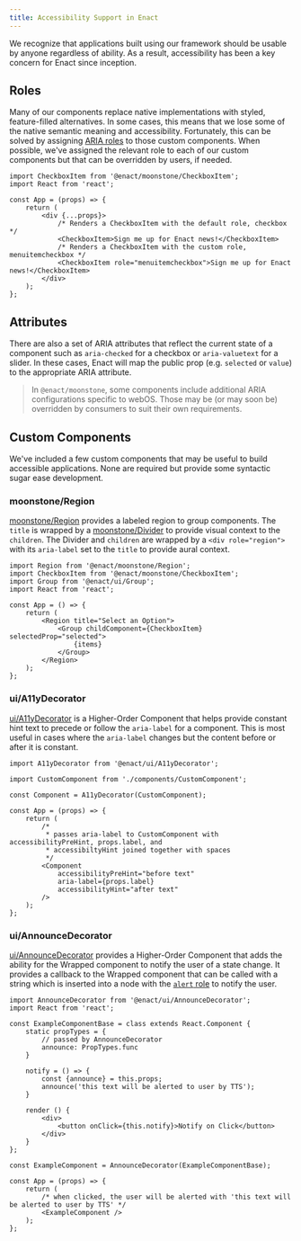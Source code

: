 ```yaml
---
title: Accessibility Support in Enact
---
```


We recognize that applications built using our framework should be usable by anyone regardless of ability. As a result, accessibility has been a key concern for Enact since inception.

## Roles

Many of our components replace native implementations with styled, feature-filled alternatives. In some cases, this means that we lose some of the native semantic meaning and accessibility. Fortunately, this can be solved by assigning [ARIA roles](https://developer.mozilla.org/en-US/docs/Web/Accessibility/ARIA/ARIA_Techniques#Roles) to those custom components. When possible, we've assigned the relevant role to each of our custom components but that can be overridden by users, if needed.

```
import CheckboxItem from '@enact/moonstone/CheckboxItem';
import React from 'react';

const App = (props) => {
    return (
        <div {...props}>
            /* Renders a CheckboxItem with the default role, checkbox */
            <CheckboxItem>Sign me up for Enact news!</CheckboxItem>
            /* Renders a CheckboxItem with the custom role, menuitemcheckbox */
            <CheckboxItem role="menuitemcheckbox">Sign me up for Enact news!</CheckboxItem>
        </div>
    );
};
```

## Attributes

There are also a set of ARIA attributes that reflect the current state of a component such as `aria-checked` for a checkbox or `aria-valuetext` for a slider. In these cases, Enact will map the public prop (e.g. `selected` or `value`) to the appropriate ARIA attribute.

> In `@enact/moonstone`, some components include additional ARIA configurations specific to webOS. Those may be (or may soon be) overridden by consumers to suit their own requirements.

## Custom Components

We've included a few custom components that may be useful to build accessible applications. None are required but provide some syntactic sugar ease development.

### moonstone/Region

[moonstone/Region](../../modules/moonstone/Region/) provides a labeled region to group components. The `title` is wrapped by a [moonstone/Divider](../../modules/moonstone/Divider/) to provide visual context to the `children`. The Divider and `children` are wrapped by a `<div role="region">` with its `aria-label` set to the `title` to provide aural context.

```
import Region from '@enact/moonstone/Region';
import CheckboxItem from '@enact/moonstone/CheckboxItem';
import Group from '@enact/ui/Group';
import React from 'react';

const App = () => {
    return (
        <Region title="Select an Option">
            <Group childComponent={CheckboxItem} selectedProp="selected">
                {items}
            </Group>
        </Region>
    );
};
```

### ui/A11yDecorator

[ui/A11yDecorator](../../modules/ui/A11yDecorator/) is a Higher-Order Component that helps provide constant hint text to precede or follow the `aria-label` for a component. This is most useful in cases where the `aria-label` changes but the content before or after it is constant.

```
import A11yDecorator from '@enact/ui/A11yDecorator';

import CustomComponent from './components/CustomComponent';

const Component = A11yDecorator(CustomComponent);

const App = (props) => {
    return (
        /* 
         * passes aria-label to CustomComponent with accessibilityPreHint, props.label, and
         * accessibiltyHint joined together with spaces
         */
        <Component
            accessibilityPreHint="before text"
            aria-label={props.label}
            accessibilityHint="after text"
        />
    );
};
```

### ui/AnnounceDecorator

[ui/AnnounceDecorator](../../modules/ui/AnnounceDecorator/) provides a Higher-Order Component that adds the ability for the Wrapped component to notify the user of a state change. It provides a callback to the Wrapped component that can be called with a string which is inserted into a node with the [`alert` role](https://www.w3.org/TR/wai-aria/roles#alert) to notify the user.

```
import AnnounceDecorator from '@enact/ui/AnnounceDecorator';
import React from 'react';

const ExampleComponentBase = class extends React.Component {
    static propTypes = {
        // passed by AnnounceDecorator
        announce: PropTypes.func
    }

    notify = () => {
        const {announce} = this.props;
        announce('this text will be alerted to user by TTS');
    }

    render () {
        <div>
            <button onClick={this.notify}>Notify on Click</button>
        </div>
    }
};

const ExampleComponent = AnnounceDecorator(ExampleComponentBase);

const App = (props) => {
    return (
        /* when clicked, the user will be alerted with 'this text will be alerted to user by TTS' */
        <ExampleComponent />
    );
};
```
